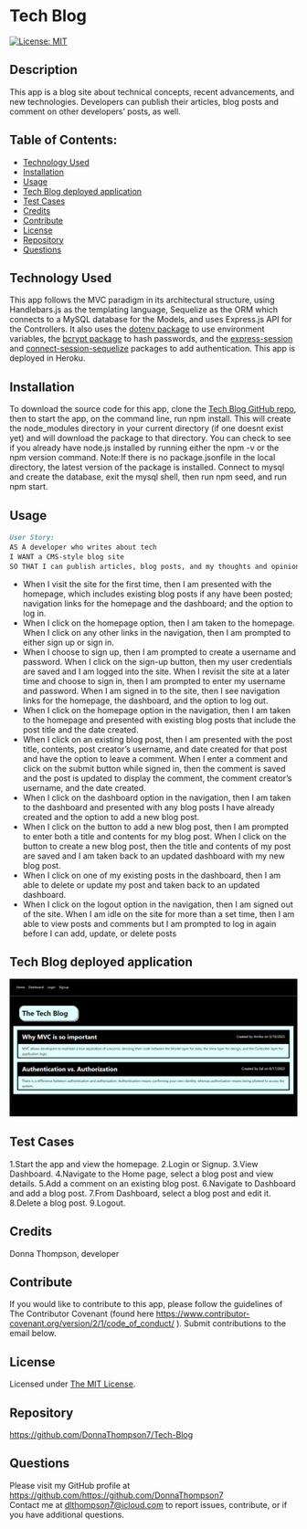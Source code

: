 # **Tech Blog**

  [![License: MIT](https://img.shields.io/badge/License-MIT-yellow.svg)](https://opensource.org/licenses/MIT)

  ## **Description**
  This app is a blog site about technical concepts, recent advancements, and new technologies. Developers can publish their articles, blog posts and comment on other developers’ posts, as well. 

  ## **Table of Contents:**
  * [Technology Used](#technology-used)
  * [Installation](#installation)
  * [Usage](#usage)
  * [Tech Blog deployed application](#tech-blog-deployed-application) 
  * [Test Cases](#test-cases)
  * [Credits](#credits)
  * [Contribute](#contribute)
  * [License](#license)
  * [Repository](#repository)
  * [Questions](#questions)

  ## **Technology Used**
  This app follows the MVC paradigm in its architectural structure, using Handlebars.js as the templating language, Sequelize as the ORM which connects to a MySQL database for the Models, and uses Express.js API for the Controllers.
  It also uses the [dotenv package](https://www.npmjs.com/package/dotenv) to use environment variables, the [bcrypt package](https://www.npmjs.com/package/bcrypt) to hash passwords, and the [express-session](https://www.npmjs.com/package/express-session) and [connect-session-sequelize](https://www.npmjs.com/package/connect-session-sequelize) packages to add authentication. This app is deployed in Heroku.

  ## **Installation**
  To download the source code for this app, clone the [Tech Blog GitHub repo](https://github.com/DonnaThompson7/Tech-Blog), then to start the app, on the command line, run npm install. This will create the node_modules directory in your current directory (if one doesnt exist yet) and will download the package to that directory. You can check to see if you already have node.js installed by running either the npm -v or the npm version command. Note:If there is no package.jsonfile in the local directory, the latest version of the package is installed. Connect to mysql and create the database, exit the mysql shell, then run npm seed, and run npm start.

  ## **Usage**
```md
User Story:
AS A developer who writes about tech
I WANT a CMS-style blog site
SO THAT I can publish articles, blog posts, and my thoughts and opinions
```
  * When I visit the site for the first time, then I am presented with the homepage, which includes existing blog posts if any have been posted; navigation links for the homepage and the dashboard; and the option to log in. 
  * When I click on the homepage option, then I am taken to the homepage. When I click on any other links in the navigation, then I am prompted to either sign up or sign in. 
  * When I choose to sign up, then I am prompted to create a username and password. When I click on the sign-up button, then my user credentials are saved and I am logged into the site. When I revisit the site at a later time and choose to sign in, then I am prompted to enter my username and password. When I am signed in to the site, then I see navigation links for the homepage, the dashboard, and the option to log out. 
  * When I click on the homepage option in the navigation, then I am taken to the homepage and presented with existing blog posts that include the post title and the date created. 
  * When I click on an existing blog post, then I am presented with the post title, contents, post creator’s username, and date created for that post and have the option to leave a comment. When I enter a comment and click on the submit button while signed in, then the comment is saved and the post is updated to display the comment, the comment creator’s username, and the date created. 
  * When I click on the dashboard option in the navigation, then I am taken to the dashboard and presented with any blog posts I have already created and the option to add a new blog post. 
  * When I click on the button to add a new blog post, then I am prompted to enter both a title and contents for my blog post. When I click on the button to create a new blog post, then the title and contents of my post are saved and I am taken back to an updated dashboard with my new blog post. 
  * When I click on one of my existing posts in the dashboard, then I am able to delete or update my post and taken back to an updated dashboard. 
  * When I click on the logout option in the navigation, then I am signed out of the site. When I am idle on the site for more than a set time, then I am able to view posts and comments but I am prompted to log in again before I can add, update, or delete posts


  ## **Tech Blog deployed application**
  [![Tech Blog deployed application](./images/tech_blog_screenshot.png)](https://donna-tech-blog-986d6280cfda.herokuapp.com/)

  ## **Test Cases**
  1.Start the app and view the homepage.  2.Login or Signup. 3.View Dashboard. 4.Navigate to the Home page, select a blog post and view details. 5.Add a comment on an existing blog post. 6.Navigate to Dashboard and add a blog post. 7.From Dashboard, select a blog post and edit it. 8.Delete a blog post. 9.Logout. 

  ## **Credits**
  Donna Thompson, developer

  ## **Contribute**
  If you would like to contribute to this app, please follow the guidelines of The Contributor Covenant (found here https://www.contributor-covenant.org/version/2/1/code_of_conduct/ ). Submit contributions to the email below.

  ## **License**
Licensed under [The MIT License](https://opensource.org/licenses/MIT).

  ## **Repository** 
  <a name="repository">https://github.com/DonnaThompson7/Tech-Blog</a>

  ## **Questions**
  Please visit my GitHub profile at https://github.com/https://github.com/DonnaThompson7 <br /> Contact me at dlthompson7@icloud.com to report issues, contribute, or if you have additional questions.
